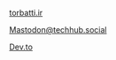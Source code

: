 [torbatti.ir](https://torbatti.ir_)

[Mastodon@techhub.social](https://techhub.social/@torbatti)

[Dev.to](https://dev.to/torbatti)
